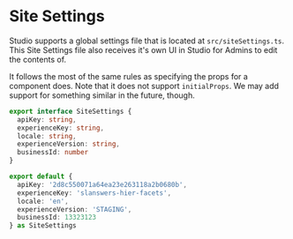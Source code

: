 # Site Settings

Studio supports a global settings file that is located at `src/siteSettings.ts`.
This Site Settings file also receives it's own UI in Studio for Admins to edit the contents of.

It follows the most of the same rules as specifying the props for a component does.
Note that it does not support `initialProps`. We may add support for something similar in the future, though.

```ts
export interface SiteSettings {
  apiKey: string,
  experienceKey: string,
  locale: string,
  experienceVersion: string,
  businessId: number
}

export default {
  apiKey: '2d8c550071a64ea23e263118a2b0680b',
  experienceKey: 'slanswers-hier-facets',
  locale: 'en',
  experienceVersion: 'STAGING',
  businessId: 13323123
} as SiteSettings
```